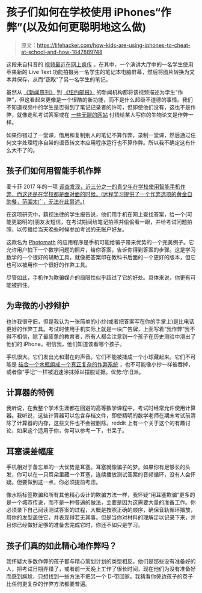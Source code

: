 # 孩子们如何在学校使用 iPhones“作弊”(以及如何更聪明地这么做)

> 原文：<https://lifehacker.com/how-kids-are-using-iphones-to-cheat-at-school-and-how-1847889748>

这段来自抖音的 [视频最近在网上疯传](https://www.tiktok.com/@yannbernillie/video/7013334258051845381?is_copy_url=1&is_from_webapp=v1) 。在其中，一个演讲大厅中的一名学生使用苹果新的 Live Text 功能拍摄另一名学生的笔记本电脑屏幕，然后将图片转换为文本并保存，从而“窃取”了另一名学生的笔记。



虽然从 [《新闻周刊》](https://www.newsweek.com/student-shows-internet-how-cheat-during-class-new-iphone-feature-1639590) 到 [《纽约邮报》](https://nypost.com/2021/10/15/tiktok-video-shows-kids-how-to-cheat-using-this-iphone-feature/) 的新闻机构都将该视频描述为学生“作弊”，但这看起来更像是一个很酷的新功能，而不是什么超级不道德的事情。我们不知道视频中的学生是否得到了笔记记录者的许可，但即使他们没有，这也不是作弊，就像走私考试答案或在 [一些无聊的网站](https://nerdifyit.com/students-1) 付钱给某人写你的生物论文是作弊一样。

如果你错过了一堂课，借用和复制别人的笔记不算作弊，录制一堂课，然后通过任何文字处理程序自带的语音转文本应用程序运行也不算作弊。所以我不确定这有什么大不了的。

## **孩子们如何用智能手机作弊**

麦卡菲 2017 年的一项 [调查发现，近三分之一的青少年在学校使用智能手机作弊，而这还是在学校都是面对面的时候。(远程学习提供了一个作弊选项的黄金自助餐，范围太广，无法在此赘述。)](https://www.mercurynews.com/2017/08/06/nearly-a-third-of-u-s-teens-use-electronics-to-cheat-survey-says/)

在这项研究中，藐视法律的学生报告说，他们用手机在网上查找答案，给一个(可能更聪明的)朋友发短信，在考试期间给笔记拍照并偷偷看一眼，并给考试问题拍照，以传播给当天晚些时候参加考试的无账户好友。

这款名为 [Photomath](https://photomath.com/en/) 的应用程序是手机可能给骗子带来优势的一个完美例子。它允许用户拍下一个数学问题的照片，给你答案，告诉你得到答案的步骤。这是学习数学的一个很好的辅助工具，就像把答案印在教科书后面的一个更好的版本，但它也可以被用作一个很好的作弊工具。

尽管如此，手机作为欺骗媒介的局限性似乎超过了它的好处。具体来说，你更有可能被抓住。

## **为卑微的小抄辩护**

也许我很守旧，但是我认为一张简单的小抄(或者把答案写在你的手掌上)是比电话更好的作弊工具。考试时使用手机实际上就是一块广告牌，上面写着“我作弊”我不得不相信，除了最疲惫的教育者，所有人都会注意到一个孩子在历史测验中滑出了他们的 iPhone，相信我，他们知道该看哪个孩子。

手机很大。它们发出光和潜在的声音。它们不能被揉成一个小球藏起来。它们不可能是 [结合一个水瓶组成一个真正复杂的作弊系统](https://www.youtube.com/watch?v=PeTk3lnSeM4) ，也不可能像小抄一样被吞掉，或者像“手记”一样被迅速涂抹掉以摆脱证据。优势:守旧派。

## **计算器的特例**

我听说，在我整个学术生涯都在回避的高等数学课程中，考试时经常允许使用计算器。我听说，这些计算器可以包含存档文件，即使精明的数学老师在期末考试前清除了计算器的内存，这些文件也不会被删除。reddit 上有一个关于这个的有趣讨论，如果这个适用于你，你可以参考一下，书呆子。

## **耳塞误差幅度**

手机相对于备忘单的一大优势是耳塞。耳塞就像骗子的梦。如果你有足够长的头发，你可以在一只耳朵里藏一个耳塞，连续播放测试答案的音频循环，没有人会怀疑。但要做到这一点，你必须提前考虑。

像水瓶标签欺骗和所有其他精心设计的欺骗方法一样，我怀疑“用耳塞欺骗”更多的是一个城市传说，而不是一种普遍的做法，主要是因为这需要大量的准备工作。你必须录下自己阅读测试答案的过程，大概是按照正确的顺序，确保音轨循环播放，用你的发型盖住它，并表现得若无其事。但是当你对材料的理解足以记录下来，并且你已经做好足够的准备去完成它时，你还不如只是学习。

## 孩子们真的如此精心地作弊吗？

我怀疑大多数作弊的孩子都与精心策划计划的类型相反。他们是那些没有准备好的人，把考试日期弄错了，或者前一天晚上工作了很长时间，现在他们为没有准备好而感到尴尬，只想找到一些方法不把另一个 D-带回家。我猜看你旁边孩子的卷子比任何更复杂的作弊方法都要普遍。